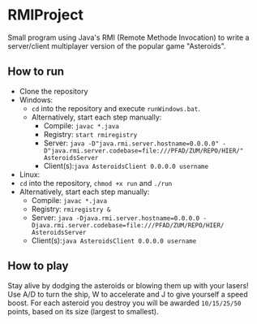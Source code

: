 # RMIProject
Small program using Java's RMI (Remote Methode Invocation) to write a server/client multiplayer version of the popular game "Asteroids".

## How to run
* Clone the repository
* Windows: 
  * `cd` into the repository and execute `runWindows.bat`.
  * Alternatively, start each step manually:
    * Compile: `javac *.java`
    * Registry: `start rmiregistry`
    * Server: `java -D"java.rmi.server.hostname=0.0.0.0" -D"java.rmi.server.codebase=file:///PFAD/ZUM/REPO/HIER/" AsteroidsServer`
    * Client(s):`java AsteroidsClient 0.0.0.0 username`
*  Linux:
  * `cd` into the repository, `chmod +x run` and `./run`
  * Alternatively, start each step manually:
    * Compile: `javac *.java`
    * Registry: `rmiregistry &`
    * Server: `java -Djava.rmi.server.hostname=0.0.0.0 -Djava.rmi.server.codebase=file:///PFAD/ZUM/REPO/HIER/ AsteroidsServer`
    * Client(s):`java AsteroidsClient 0.0.0.0 username` 

## How to play
Stay alive by dodging the asteroids or blowing them up with your lasers!
Use A/D to turn the ship, W to accelerate and J to give yourself a speed boost.
For each asteroid you destroy you will be awarded ```10/15/25/50``` points, based on its size (largest to smallest).
